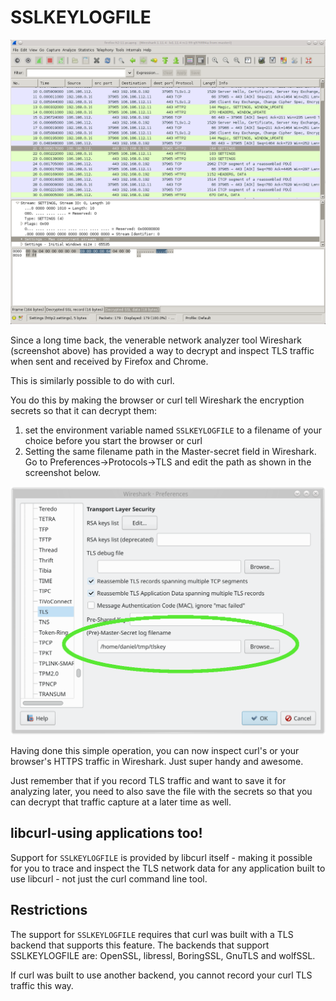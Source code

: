 # SSLKEYLOGFILE

![view network traffic with Wireshark](wireshark-screenshot.png)

Since a long time back, the venerable network analyzer tool Wireshark (screenshot above) has provided a way to decrypt and inspect TLS traffic when sent and received by Firefox and Chrome.

This is similarly possible to do with curl.

You do this by making the browser or curl tell Wireshark the encryption secrets so that it can decrypt them:

1. set the environment variable named `SSLKEYLOGFILE` to a filename of your choice before you start the browser or curl
2. Setting the same filename path in the Master-secret field in Wireshark. Go to Preferences->Protocols->TLS and edit the path as shown in the screenshot below.

![set the ssl key filename](wireshark-ssl-master-secret.png)

Having done this simple operation, you can now inspect curl's or your browser's HTTPS traffic in Wireshark. Just super handy and awesome.

Just remember that if you record TLS traffic and want to save it for analyzing later, you need to also save the file with the secrets so that you can decrypt that traffic capture at a later time as well.

## libcurl-using applications too!

Support for `SSLKEYLOGFILE` is provided by libcurl itself - making it possible for you to trace and inspect the TLS network data for any application built to use libcurl - not just the curl command line tool.

## Restrictions

The support for `SSLKEYLOGFILE` requires that curl was built with a TLS
backend that supports this feature. The backends that support SSLKEYLOGFILE
are: OpenSSL, libressl, BoringSSL, GnuTLS and wolfSSL.

If curl was built to use another backend, you cannot record your curl TLS traffic this way.
